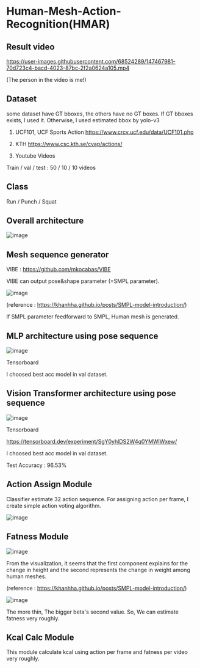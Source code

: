 # Human-Mesh-Action-Recognition(HMAR)


## Result video

https://user-images.githubusercontent.com/68524289/147467981-70d723c4-bacd-4023-87bc-2f2a0624a105.mp4

(The person in the video is me!)

## Dataset

some dataset have GT bboxes, the others have no GT boxes.
If GT bboxes exists, I used it.
Otherwise, I used estimated bbox by yolo-v3

1. UCF101, UCF Sports Action
https://www.crcv.ucf.edu/data/UCF101.php

2. KTH
https://www.csc.kth.se/cvap/actions/

3. Youtube Videos

Train / val / test : 50 / 10 / 10 videos

## Class
Run / Punch / Squat

## Overall architecture

![image](https://user-images.githubusercontent.com/68524289/147469249-f6315345-72e4-4405-a3ba-0fe6dcdbf79f.png)

## Mesh sequence generator

VIBE : https://github.com/mkocabas/VIBE

VIBE can output pose&shape parameter (=SMPL parameter).

![image](https://user-images.githubusercontent.com/68524289/147469989-f7971b9c-e1f0-40d3-bf73-0911cf73755f.png)

(reference : https://khanhha.github.io/posts/SMPL-model-introduction/)

If SMPL parameter feedforward to SMPL, Human mesh is generated.

## MLP architecture using pose sequence

![image](https://user-images.githubusercontent.com/68524289/147470242-38daf7d9-cd6e-490f-a545-969f6f3e8338.png)

Tensorboard



I choosed best acc model in val dataset.

## Vision Transformer architecture using pose sequence

![image](https://user-images.githubusercontent.com/68524289/147471498-d7d5b323-b26a-4fe0-9884-dbc360b89a55.png)

Tensorboard

https://tensorboard.dev/experiment/SgY0yhlDS2W4q0YMWlWxew/

I choosed best acc model in val dataset.

Test Accuracy : 96.53%

## Action Assign Module

Classifier estimate 32 action sequence. For assigning action per frame, I create simple action voting algorithm. 

![image](https://user-images.githubusercontent.com/68524289/147471962-12349c1e-c6fa-4ec0-9e43-fb2e851dc69c.png)

## Fatness Module

![image](https://user-images.githubusercontent.com/68524289/147470440-d14a669a-ea90-4e36-8362-d0f1a4bdfe32.png)

From the visualization, it seems that the first component explains for the change in height and the second represents the change in weight among human meshes.

(reference : https://khanhha.github.io/posts/SMPL-model-introduction/)

![image](https://user-images.githubusercontent.com/68524289/147470533-a6967be7-d93b-4fe3-b74e-9ea200a802ee.png)

The more thin, The bigger beta's second value. So, We can estimate fatness very roughly.

## Kcal Calc Module

This module calculate kcal using action per frame and fatness per video very roughly.
